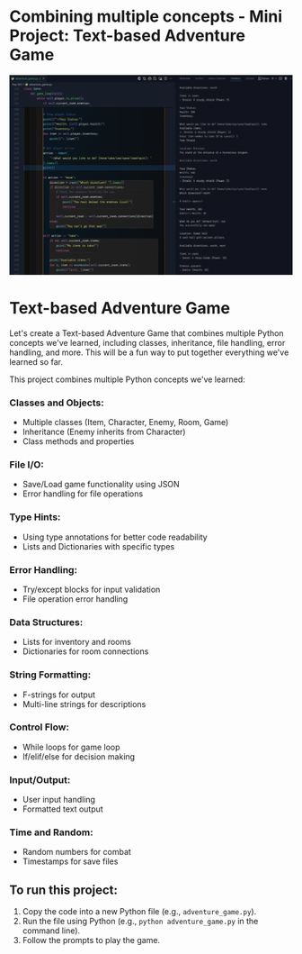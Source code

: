 # Combining multiple concepts - Mini Project: Text-based Adventure Game

![Adventure Game](/Day%20020/game.png)


# Text-based Adventure Game

Let's create a Text-based Adventure Game that combines multiple Python concepts we've learned, including classes, inheritance, file handling, error handling, and more. This will be a fun way to put together everything we've learned so far.


This project combines multiple Python concepts we've learned:

### Classes and Objects:
- Multiple classes (Item, Character, Enemy, Room, Game)
- Inheritance (Enemy inherits from Character)
- Class methods and properties

### File I/O:
- Save/Load game functionality using JSON
- Error handling for file operations

### Type Hints:
- Using type annotations for better code readability
- Lists and Dictionaries with specific types

### Error Handling:
- Try/except blocks for input validation
- File operation error handling

### Data Structures:
- Lists for inventory and rooms
- Dictionaries for room connections

### String Formatting:
- F-strings for output
- Multi-line strings for descriptions

### Control Flow:
- While loops for game loop
- If/elif/else for decision making

### Input/Output:
- User input handling
- Formatted text output

### Time and Random:
- Random numbers for combat
- Timestamps for save files

## To run this project:
1. Copy the code into a new Python file (e.g., `adventure_game.py`).
2. Run the file using Python (e.g., `python adventure_game.py` in the command line).
3. Follow the prompts to play the game.